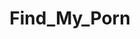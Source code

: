 ---
title: Find_My_Porn
crosslinks:
- NSFW411
- holdthemoan
- standingout
- unexpectedsex
- translucent_porn
- CMNF
- AOI
- vintagevids
- livven
- mmgirls
- rimming
- reversepov
- chickflixxx
- Gingerpuss
---